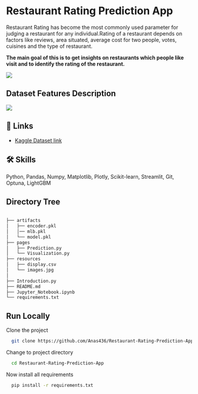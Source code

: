 

# Restaurant Rating Prediction App

Restaurant Rating has become the most commonly used parameter for judging a restaurant for any individual.Rating of a restaurant depends on factors like reviews, area situated, average cost for two people, votes, cuisines and the type of restaurant.

**The main goal of this is to get insights on restaurants which people like visit and to identify the rating of the restaurant.**

![](https://miro.medium.com/v2/resize:fit:720/format:webp/1*mNBXsQ8Weq1Nv30NmHnIlw.jpeg)

## Dataset Features Description
![](https://miro.medium.com/v2/resize:fit:1400/format:webp/1*Bfr4jbykhuJcUYCrC15u2w.png)


## 🔗 Links

- [Kaggle Dataset link](https://www.kaggle.com/datasets/himanshupoddar/zomato-bangalore-restaurants)


## 🛠 Skills
Python, Pandas, Numpy, Matplotlib, Plotly, Scikit-learn, Streamlit, Git, Optuna, LightGBM

## Directory Tree
```bash

├── artifacts
│   ├── encoder.pkl
│   │── mlb.pkl
│   └── model.pkl 
├── pages
│   ├── Prediction.py
│   └── Visualization.py
├── resources
│   ├── display.csv
│   └── images.jpg
│    
├── Introduction.py
├── README.md
├── Jupyter_Notebook.ipynb
└── requirements.txt
```

## Run Locally

Clone the project

```bash
  git clone https://github.com/Anas436/Restaurant-Rating-Prediction-App
```

Change to project directory

```bash
  cd Restaurant-Rating-Prediction-App
```
Now install all requirements

```bash
  pip install -r requirements.txt

```

